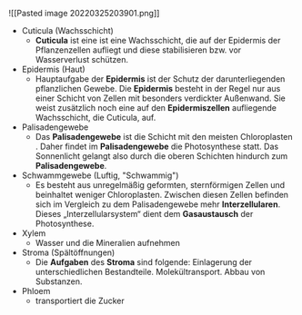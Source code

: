 ![[Pasted image 20220325203901.png]]

- Cuticula (Wachsschicht)
	- **Cuticula** ist eine ist eine Wachsschicht, die auf der Epidermis der Pflanzenzellen aufliegt und diese stabilisieren bzw. vor Wasserverlust schützen.
- Epidermis (Haut)
	- Hauptaufgabe der **Epidermis** ist der Schutz der darunterliegenden pflanzlichen Gewebe. Die **Epidermis** besteht in der Regel nur aus einer Schicht von Zellen mit besonders verdickter Außenwand. Sie weist zusätzlich noch eine auf den **Epidermiszellen** aufliegende Wachsschicht, die Cuticula, auf.
- Palisadengewebe 
	- Das **Palisadengewebe** ist die Schicht mit den meisten Chloroplasten . Daher findet im **Palisadengewebe** die Photosynthese statt. Das Sonnenlicht gelangt also durch die oberen Schichten hindurch zum **Palisadengewebe**.
- Schwammgewebe (Luftig, "Schwammig")
	- Es besteht aus unregelmäßig geformten, sternförmigen Zellen und beinhaltet weniger Chloroplasten. Zwischen diesen Zellen befinden sich im Vergleich zu dem Palisadengewebe mehr **Interzellularen**. Dieses „Interzellularsystem“ dient dem **Gasaustausch** der Photosynthese.
- Xylem
	- Wasser und die Mineralien aufnehmen
- Stroma (Spältöffnungen)
	- Die **Aufgaben** des **Stroma** sind folgende: Einlagerung der unterschiedlichen Bestandteile. Molekültransport. Abbau von Substanzen.
- Phloem
	- transportiert die Zucker 